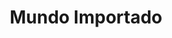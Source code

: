 ---
title: "Mundo Importado"
url: /cipolletti/mundo-importado-brentana/
shop: tienda de variedades
---